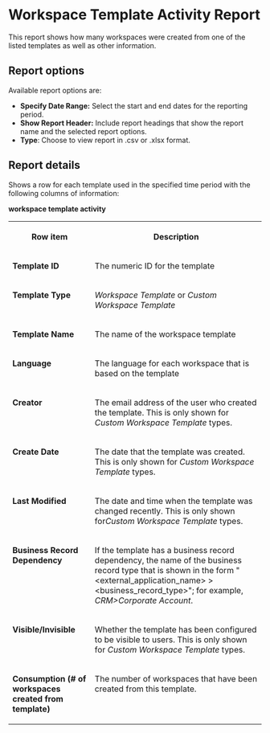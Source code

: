<!-- loio8e2117c414364da790647615c6cedac7 -->

# Workspace Template Activity Report

This report shows how many workspaces were created from one of the listed templates as well as other information.



<a name="loio8e2117c414364da790647615c6cedac7__section_gv4_vyw_ptb"/>

## Report options

Available report options are:

-   **Specify Date Range:** Select the start and end dates for the reporting period.
-   **Show Report Header:** Include report headings that show the report name and the selected report options.
-   **Type**: Choose to view report in .csv or .xlsx format.



<a name="loio8e2117c414364da790647615c6cedac7__section_iv4_vyw_ptb"/>

## Report details

Shows a row for each template used in the specified time period with the following columns of information:

**workspace template activity**


<table>
<tr>
<th valign="top">

Row item



</th>
<th valign="top">

Description



</th>
</tr>
<tr>
<td valign="top">

**Template ID** 



</td>
<td valign="top">

The numeric ID for the template



</td>
</tr>
<tr>
<td valign="top">

**Template Type** 



</td>
<td valign="top">

*Workspace Template* or *Custom Workspace Template* 



</td>
</tr>
<tr>
<td valign="top">

**Template Name** 



</td>
<td valign="top">

The name of the workspace template



</td>
</tr>
<tr>
<td valign="top">

**Language** 



</td>
<td valign="top">

The language for each workspace that is based on the template



</td>
</tr>
<tr>
<td valign="top">

**Creator** 



</td>
<td valign="top">

The email address of the user who created the template. This is only shown for *Custom Workspace Template* types.



</td>
</tr>
<tr>
<td valign="top">

**Create Date** 



</td>
<td valign="top">

The date that the template was created. This is only shown for *Custom Workspace Template* types.



</td>
</tr>
<tr>
<td valign="top">

**Last Modified** 



</td>
<td valign="top">

The date and time when the template was changed recently. This is only shown for*Custom Workspace Template* types.



</td>
</tr>
<tr>
<td valign="top">

**Business Record Dependency** 



</td>
<td valign="top">

If the template has a business record dependency, the name of the business record type that is shown in the form "<external\_application\_name\> \> <business\_record\_type\>"; for example, *CRM\>Corporate Account*.



</td>
</tr>
<tr>
<td valign="top">

**Visible/Invisible** 



</td>
<td valign="top">

Whether the template has been configured to be visible to users. This is only shown for *Custom Workspace Template* types.



</td>
</tr>
<tr>
<td valign="top">

**Consumption \(\# of workspaces created from template\)** 



</td>
<td valign="top">

The number of workspaces that have been created from this template.



</td>
</tr>
</table>

